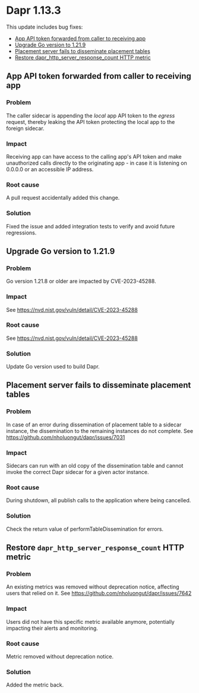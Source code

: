 # Dapr 1.13.3

This update includes bug fixes:

- [App API token forwarded from caller to receiving app](#app-api-token-forwarded-from-caller-to-receiving-app)
- [Upgrade Go version to 1.21.9](#upgrade-go-version-to-1219)
- [Placement server fails to disseminate placement tables](#placement-server-fails-to-disseminate-placement-tables)
- [Restore dapr_http_server_response_count HTTP metric](#restore-dapr_http_server_response_count-http-metric)

## App API token forwarded from caller to receiving app

### Problem

The caller sidecar is appending the *local* app API token to the *egress* request, thereby leaking the API token protecting the local app to the foreign sidecar.

### Impact

Receiving app can have access to the calling app's API token and make unauthorized calls directly to the originating app - in case it is listening on 0.0.0.0 or an accessible IP address.

### Root cause

A pull request accidentally added this change.

### Solution

Fixed the issue and added integration tests to verify and avoid future regressions.

## Upgrade Go version to 1.21.9

### Problem

Go version 1.21.8 or older are impacted by CVE-2023-45288.

### Impact

See https://nvd.nist.gov/vuln/detail/CVE-2023-45288

### Root cause

See https://nvd.nist.gov/vuln/detail/CVE-2023-45288

### Solution

Update Go version used to build Dapr.

## Placement server fails to disseminate placement tables

### Problem

In case of an error during dissemination of placement table to a sidecar instance, the dissemination to the remaining instances do not complete. See https://github.com/nholuongut/dapr/issues/7031

### Impact

Sidecars can run with an old copy of the dissemination table and cannot invoke the correct Dapr sidecar for a given actor instance.

### Root cause

During shutdown, all publish calls to the application where being cancelled.

### Solution

Check the return value of performTableDissemination for errors.

## Restore `dapr_http_server_response_count` HTTP metric

### Problem

An existing metrics was removed without deprecation notice, affecting users that relied on it. See https://github.com/nholuongut/dapr/issues/7642

### Impact

Users did not have this specific metric available anymore, potentially impacting their alerts and monitoring.

### Root cause

Metric removed without deprecation notice.

### Solution

Added the metric back.